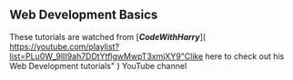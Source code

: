 ## Web Development Basics 
These tutorials are watched from [**_CodeWithHarry_**](
    https://youtube.com/playlist?list=PLu0W_9lII9ah7DDtYtflgwMwpT3xmjXY9"Clike here to check out his Web Development tutorials"
    ) YouTube channel

 
